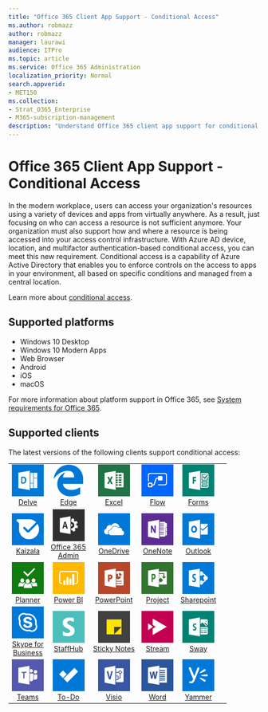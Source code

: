 ```yaml
---
title: "Office 365 Client App Support - Conditional Access"
ms.author: robmazz
author: robmazz
manager: laurawi
audience: ITPro
ms.topic: article
ms.service: Office 365 Administration
localization_priority: Normal
search.appverid:
- MET150
ms.collection: 
- Strat_O365_Enterprise
- M365-subscription-management
description: "Understand Office 365 client app support for conditional access"
---
```


# Office 365 Client App Support - Conditional Access

In the modern workplace, users can access your organization's resources using a variety of devices and apps from virtually anywhere. As a result, just focusing on who can access a resource is not sufficient anymore. Your organization must also support how and where a resource is being accessed into your access control infrastructure. With Azure AD device, location, and multifactor authentication-based conditional access, you can meet this new requirement. Conditional access is a capability of Azure Active Directory that enables you to enforce controls on the access to apps in your environment, all based on specific conditions and managed from a central location. 

Learn more about [conditional access](https://docs.microsoft.com/azure/active-directory/conditional-access/).

## Supported platforms

 - Windows 10 Desktop
 - Windows 10 Modern Apps
 - Web Browser
 - Android
 - iOS
 - macOS

For more information about platform support in Office 365, see [System requirements for Office 365](https://products.office.com/office-system-requirements).

## Supported clients

The latest versions of the following clients support conditional access:

| | | | | | |
|:---:|:---:|:---:|:---:|:---:|:---:|
| ![Delve icon](media/o365-delve-64x64.png) <br> [Delve](https://products.office.com/business/intelligent-search) | ![Edge icon](media/o365-edge-64x64.png) <br> [Edge](https://www.microsoft.com/windows/microsoft-edge) | ![Excel icon](media/o365-excel-64x64.png) <br> [Excel](https://products.office.com/excel) | ![Flow icon](media/o365-flow-64x64.png) <br> [Flow](https://flow.microsoft.com) | ![Forms icon](media/o365-forms-64x64.png) <br> [Forms](https://flow.microsoft.com/connectors/shared_microsoftforms/microsoft-forms/) |
| ![Kaizala icon](media/o365-kaizala-64x64.png) <br> [Kaizala](https://products.office.com/en/business/microsoft-kaizala) | ![Office 365 Admin icon](media/o365-o365admin-64x64.png) <br> [Office 365 <br> Admin](https://products.office.com/business/manage-office-365-admin-app) | ![OneDrive for Business icon](media/o365-OneDrive-64x64.png) <br> [OneDrive](https://products.office.com/onedrive-for-business/online-cloud-storage) | ![OneNote icon](media/o365-OneNote-64x64.png) <br> [OneNote](https://products.office.com/onenote) | ![Outlook icon](media/o365-outlook-64x64.png) <br> [Outlook](https://products.office.com/outlook) |
| ![Planner icon](media/o365-planner-64x64.png) <br> [Planner](https://products.office.com/business/task-management-software) | ![PowerBI icon](media/o365-powerbi-64x64.png) <br> [Power BI](https://powerbi.microsoft.com) | ![PowerPoint icon](media/o365-powerpoint-64x64.png) <br> [PowerPoint](https://products.office.com/powerpoint) | ![Project icon](media/o365-project-64x64.png) <br> [Project](https://products.office.com/project) | ![SharePoint icon](media/o365-sharepoint-64x64.png) <br> [Sharepoint](https://products.office.com/sharepoint) 
| ![Skype for Business icon](media/o365-skypeforbusiness-64x64.png) <br> [Skype for <br> Business](https://www.skype.com/business/) | ![StaffHub icon](media/o365-staffhub-64x64.png) <br> [StaffHub](https://products.office.com/microsoft-staffhub/staff-scheduling-software) | ![Sticky Notes icon](media/o365-stickynotes-64x64.png) <br> [Sticky Notes](https://www.microsoft.com/p/microsoft-sticky-notes/9nblggh4qghw) | ![Stream icon](media/o365-stream-64x64.png) <br> [Stream](https://stream.microsoft.com) | ![Sway icon](media/o365-sway-64x64.png) <br> [Sway](https://sway.com) 
| ![Teams icon](media/o365-teams-64x64.png) <br> [Teams](https://products.office.com/microsoft-teams/group-chat-software) | ![To-Do icon](media/o365-todo-64x64.png) <br> [To-Do](https://todo.microsoft.com) | ![Visio icon](media/o365-visio-64x64.png) <br> [Visio](https://products.office.com/visio/flowchart-software) | ![Word icon](media/o365-word-64x64.png) <br> [Word](https://products.office.com/word) | ![Yammer icon](media/o365-yammer-64x64.png) <br> [Yammer](https://products.office.com/yammer/yammer-overview)